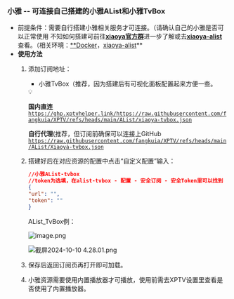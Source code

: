### 小雅 -- 可连接自己搭建的小雅AList和小雅TvBox

- 前提条件：需要自行搭建小雅相关服务才可连接。（请确认自己的小雅是否可以正常使用
不知如何搭建可前往[**xiaoya官方群**](https://t.me/xiaoyaliu00)进一步了解或去[**xiaoya-alist**](https://github.com/DDS-Derek/xiaoya-alist) 查看。（相关环境：[**Docker](https://joshhu.gitbooks.io/docker_theory_install/content/DockerBible/ubuntuvm.html)，[xiaoya-alist](https://github.com/DDS-Derek/xiaoya-alist)**
- **使用方法**
    1. 添加订阅地址：
        
        
        - 小雅TvBox（推荐，因为搭建后有可视化面板配置起来方便一些。
        
        <aside>
        💡
        
        **国内直连**
        [`https://ghp.xptvhelper.link/https://raw.githubusercontent.com/fangkuia/XPTV/refs/heads/main/AList/xiaoya-tvbox.json`](https://ghp.xptvhelper.link/https://raw.githubusercontent.com/fangkuia/XPTV/refs/heads/main/AList/xiaoya-tvbox.json)
        
        **自行代理**(推荐，但订阅前确保可以连接上GitHub
        [`https://raw.githubusercontent.com/fangkuia/XPTV/refs/heads/main/AList/Xiaoya-tvbox.json`](https://raw.githubusercontent.com/fangkuia/XPTV/refs/heads/main/AList/Xiaoya-tvbox.json)
        
        </aside>
        
    2. 搭建好后在对应资源的配置中点击“自定义配置”输入：
        
        ```json
        //小雅AList-tvbox
        //token为选填，在alist-tvbox - 配置 - 安全订阅 - 安全Token里可以找到
        {
        "url": "",
        "token": ""
        }
        ```
        
        AList_TvBox例：
        
        ![image.png](attachment:85c0aad0-eb1b-418a-a213-76df2c2931d4:add4870d-9535-4940-822c-4ac5bb399fed.png)
        
        ![截屏2024-10-10 4.28.01.png](attachment:df0f82c1-0106-4414-b5cd-da85bf6d5501:%E6%88%AA%E5%B1%8F2024-10-10_4.28.01.png)
        
    3. 保存后返回订阅页再打开即可加载。
    4. 小雅资源需要使用内置播放器才可播放，使用前需去XPTV设置里查看是否使用了内置播放器。
